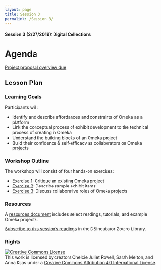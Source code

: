 ```yaml
---
layout: page
title: Session 3
permalink: /Session 3/
---
```

#### Session 3 (2/27/2019): Digital Collections

# Agenda
[Project proposal overview due](https://docs.google.com/document/d/1ZPn5Imlo_Q7nqHoQovid_zVovF5bbi5n1qcU9GgP39Y/edit)

## Lesson Plan

### Learning Goals

Participants will:

- Identify and describe affordances and constraints of Omeka as a platform
- Link the conceptual process of exhibit development to the technical process of creating in Omeka
- Understand the building blocks of an Omeka project
- Build their confidence & self-efficacy as collaborators on Omeka projects

### Workshop Outline

The workshop will consist of four hands-on exercises:

- [Exercise 1](exercise-1.md): Critique an existing Omeka project
- [Exercise 2](exercise-2.md): Describe sample exhibit items
- [Exercise 3](exercise-3.md): Discuss collaborative roles of Omeka projects

### Resources

A [resources document](resources.md) includes select readings, tutorials, and example Omeka projects.

[Subscribe to this session’s readings](https://api.zotero.org/groups/354489/items?start=0&limit=25&format=atom&tag=02_Digital_Collections&v=1) in the DSIncubator Zotero Library.

### Rights

<a rel="license" href="http://creativecommons.org/licenses/by/4.0/"><img alt="Creative Commons License" style="border-width:0" src="https://i.creativecommons.org/l/by/4.0/88x31.png" /></a><br />This work is licensed by creators Chelcie Juliet Rowell, Sarah Melton, and Anna Kijas under a <a rel="license" href="http://creativecommons.org/licenses/by/4.0/">Creative Commons Attribution 4.0 International License</a>.
